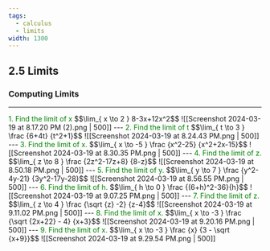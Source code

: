 ```yaml
---
tags:
  - calculus
  - limits
width: 1300
---
```


## 2.5 Limits

### Computing Limits

---

<grid drag="40 30" drop="topleft">
<span style="color: green">1.  Find the limit of x</span>
$$\lim_{ x \to 2 } 8-3x+12x^2$$
</grid>
![[Screenshot 2024-03-19 at 8.17.20 PM (2).png | 500]]
---
<grid drag="40 30" drop="topleft">
<span style="color: green">2.  Find the limit of t</span>
$$\lim_{ t \to 3 } \frac {6+4t} {t^2+1}$$
</grid>
![[Screenshot 2024-03-19 at 8.24.43 PM.png | 500]]
---
<grid drag="40 30" drop="topleft">
<span style="color: green">3.  Find the limit of x.</span>
$$\lim_{ x \to -5 } \frac {x^2-25} {x^2+2x-15}$$
</grid>
![[Screenshot 2024-03-19 at 8.30.35 PM.png | 500]]
---
<grid drag="40 30" drop="topleft">
<span style="color: green">4.  Find the limit of z.</span>
$$\lim_{ z \to 8 } \frac {2z^2-17z+8} {8-z}$$
</grid>
![[Screenshot 2024-03-19 at 8.50.18 PM.png | 500]]
---
<grid drag="40 30" drop="topleft">
<span style="color: green">5.  Find the limit of y.</span>
$$\lim_{ y \to 7 } \frac {y^2-4y-21} {3y^2-17y-28}$$
</grid>
![[Screenshot 2024-03-19 at 8.56.55 PM.png | 500]]
---
<grid drag="40 30" drop="topleft">
<span style="color: green">6.  Find the limit of h.</span>
$$\lim_{ h \to 0 } \frac {(6+h)^2-36}{h}$$
</grid>
![[Screenshot 2024-03-19 at 9.07.25 PM.png | 500]]
---
<grid drag="40 30" drop="topleft">
<span style="color: green">7.  Find the limit of z.</span>
$$\lim_{ z \to 4 } \frac {\sqrt {z} -2} {z-4}$$
</grid>
![[Screenshot 2024-03-19 at 9.11.02 PM.png | 500]]
---
<grid drag="40 30" drop="topleft">
<span style="color: green">8.  Find the limit of x.</span>
$$\lim_{ x \to -3 } \frac {\sqrt {2x+22} - 4} {x+3}$$
</grid>
![[Screenshot 2024-03-19 at 9.20.16 PM.png | 500]]
---
<grid drag="40 30" drop="topleft">
<span style="color: green">9.  Find the limit of x.</span>
$$\lim_{ x \to -3 } \frac {x} {3 - \sqrt {x+9}}$$
</grid>
![[Screenshot 2024-03-19 at 9.29.54 PM.png | 500]]
